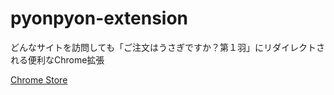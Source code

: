 pyonpyon-extension
==================

どんなサイトを訪問しても「ご注文はうさぎですか？第１羽」にリダイレクトされる便利なChrome拡張

[Chrome Store](https://chrome.google.com/webstore/detail/%E3%82%B3%E3%82%B3%E3%82%A2%E3%81%A8%E6%82%AA%E6%84%8F%E3%81%AA%E3%81%8D%E6%AE%BA%E6%84%8F/cgompdgegcjimeaimlnimadoolpiacai?hl=ja)
